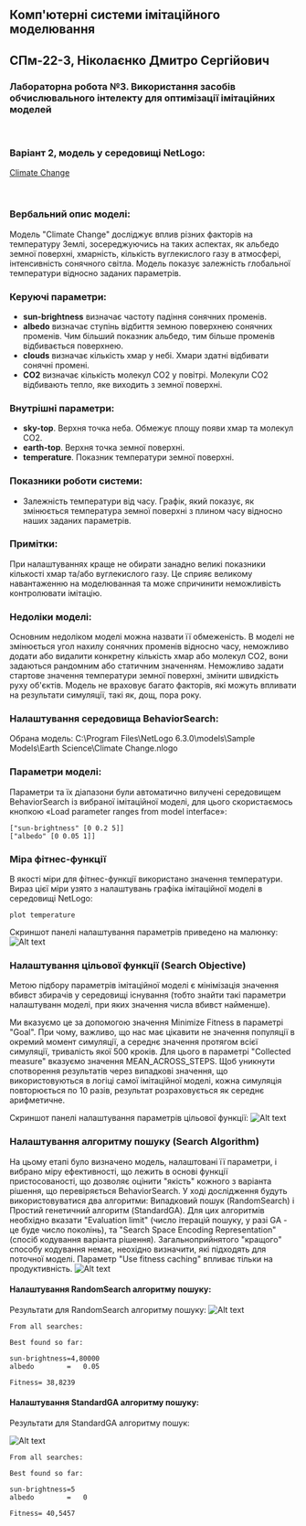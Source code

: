 ## Комп'ютерні системи імітаційного моделювання
## СПм-22-3, **Ніколаєнко Дмитро Сергійович**
### Лабораторна робота №**3**. Використання засобів обчислювального інтелекту для оптимізації імітаційних моделей

<br>

### Варіант 2, модель у середовищі NetLogo:
[Climate Change](https://www.netlogoweb.org/launch#http://www.netlogoweb.org/assets/modelslib/Sample%20Models/Earth%20Science/Climate%20Change.nlogo)

<br>

### Вербальний опис моделі:
Модель "Climate Change" досліджує вплив різних факторів на температуру Землі, зосереджуючись на таких аспектах, як альбедо земної поверхні, хмарність, кількість вуглекислого газу в атмосфері, інтенсивність сонячного світла. Модель показує залежність глобальної температури відносно заданих параметрів. 

### Керуючі параметри:
- **sun-brightness** визначає частоту падіння сонячних променів.
- **albedo** визначає ступінь відбиття земною поверхнею сонячних променів. Чим більший показник альбедо, тим більше променів відбивається поверхнею.
- **clouds** визначає кількість хмар у небі. Хмари здатні відбивати сонячні промені.
- **CO2** визначає кількість молекул CO2 у повітрі. Молекули CO2 відбивають тепло, яке виходить з земної поверхні.

### Внутрішні параметри:
- **sky-top**. Верхня точка неба. Обмежує площу появи хмар та молекул СO2.
- **earth-top**. Верхня точка земної поверхні.
- **temperature**. Показник температури земної поверхні.

### Показники роботи системи:
- Залежність температури від часу. Графік, який показує, як змінюється температура земної поверхні з плином часу відносно наших заданих параметрів.

### Примітки:
При налаштуваннях краще не обирати занадно великі показники кількості хмар та/або вуглекислого газу. Це сприяє великому навантаженню на моделюванная та може спричинити неможливість контролювати імітацію.

### Недоліки моделі:
Основним недоліком моделі можна назвати її обмеженість. В моделі не змінюється угол нахилу сонячних променів відносно часу, неможливо додати або видалити конкретну кількість хмар або молекул CO2, вони задаються рандомним або статичним значенням. Неможливо задати стартове значення температури земної поверхні, змінити швидкість руху об'єктів. Модель не враховує багато факторів, які можуть впливати на результати симуляції, такі як, дощ, пора року.

### Налаштування середовища BehaviorSearch:
Обрана модель:
C:\Program Files\NetLogo 6.3.0\models\Sample Models\Earth Science\Climate Change.nlogo

### Параметри моделі:
Параметри та їх діапазони були автоматично вилучені середовищем BehaviorSearch із вибраної імітаційної моделі, для цього скористаємось кнопкою «Load parameter ranges from model interface»:
```
["sun-brightness" [0 0.2 5]]
["albedo" [0 0.05 1]]
```

### Міра фітнес-функції
В якості міри для фітнес-функції використано значення температури. Вираз цієї міри узято з налаштувань графіка імітаційної моделі в середовищі NetLogo:
```
plot temperature
```
Скриншот панелі налаштування параметрів приведено на малюнку:
![Alt text](image.png)

### Налаштування цільової функції (Search Objective)
Метою підбору параметрів імітаційної моделі є мінімізація значення вбивст збирачів у середовищі існування (тобто знайти такі параметри налаштуванн моделі, при яких значення числа вбивст найменше).

Ми вказуємо це за допомогою значення Minimize Fitness в параметрі "Goal". При чому, важливо, що нас має цікавити не значення популяції в окремий момент симуляції, а середнє значення протягом всієї симуляції, тривалість якої 500 кроків. Для цього в параметрі "Collected measure" вказуємо значення MEAN_ACROSS_STEPS. Щоб уникнути спотворення результатів через випадкові значення, що використовуються в логіці самої імітаційної моделі, кожна симуляція повторюється по 10 разів, результат розраховується як середнє арифметичне.

Скриншот панелі налаштування параметрів цільової функції:
![Alt text](image1.png)

### Налаштування алгоритму пошуку (Search Algorithm)
На цьому етапі було визначено модель, налаштовані її параметри, і вибрано міру ефективності, що лежить в основі функції пристосованості, що дозволяє оцінити "якість" кожного з варіанта рішення, що перевіряється BehaviorSearch. У ході дослідження будуть використовуватися два алгоритми: Випадковий пошук (RandomSearch) і Простий генетичний алгоритм (StandardGA). Для цих алгоритмів необхідно вказати "Evaluation limit" (число ітерацій пошуку, у разі GA - це буде число поколінь), та "Search Space Encoding Representation" (спосіб кодування варіанта рішення). Загальноприйнятого "кращого" способу кодування немає, неохідно визначити, які підходять для поточної моделі. Параметр "Use fitness caching" впливає тільки на продуктивність.
![Alt text](image2.png)

#### Налаштування RandomSearch алгоритму пошуку:

Результати для RandomSearch алгоритму пошуку:
![Alt text](image3.png)
``` 
From all searches:

Best found so far:

sun-brightness=4,80000
albedo        =   0.05

Fitness= 38,8239
```

#### Налаштування StandardGA алгоритму пошуку:

Результати для StandardGA алгоритму пошук:

![Alt text](image4.png)
```
From all searches:

Best found so far:

sun-brightness=5
albedo        =   0

Fitness= 40,5457
```
